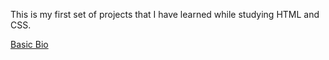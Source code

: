 This is my first set of projects that I have learned while studying HTML and CSS. 

<a href="ChristinasProject.github.io/Basic-Bio.html">Basic Bio</a>
